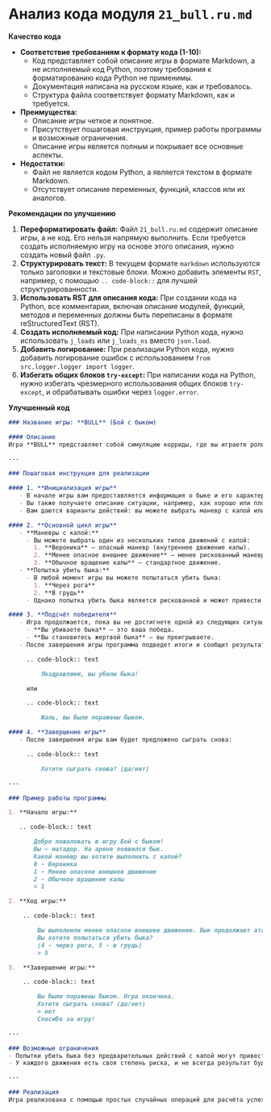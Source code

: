 # Анализ кода модуля `21_bull.ru.md`

**Качество кода**

-   **Соответствие требованиям к формату кода (1-10):**
    -   Код представляет собой описание игры в формате Markdown, а не исполняемый код Python, поэтому требования к форматированию кода Python не применимы.
    -   Документация написана на русском языке, как и требовалось.
    -   Структура файла соответствует формату Markdown, как и требуется.
-   **Преимущества:**
    -   Описание игры четкое и понятное.
    -   Присутствует пошаговая инструкция, пример работы программы и возможные ограничения.
    -   Описание игры является полным и покрывает все основные аспекты.
-   **Недостатки:**
    -   Файл не является кодом Python, а является текстом в формате Markdown.
    -   Отсутствует описание переменных, функций, классов или их аналогов.

**Рекомендации по улучшению**

1.  **Переформатировать файл:** Файл `21_bull.ru.md` содержит описание игры, а не код. Его нельзя напрямую выполнить. Если требуется создать исполняемую игру на основе этого описания, нужно создать новый файл `.py`.
2.  **Структурировать текст:** В текущем формате `markdown` используются только заголовки и текстовые блоки. Можно добавить элементы `RST`, например, с помощью `.. code-block::` для лучшей структурированности.
3.  **Использовать RST для описания кода:** При создании кода на Python, все комментарии, включая описание модулей, функций, методов и переменных должны быть переписаны в формате reStructuredText (RST).
4.  **Создать исполняемый код:** При написании Python кода, нужно использовать `j_loads` или `j_loads_ns` вместо `json.load`.
5.  **Добавить логирование:** При реализации Python кода, нужно добавить логирование ошибок с использованием `from src.logger.logger import logger`.
6.  **Избегать общих блоков `try-except`:** При написании кода на Python, нужно избегать чрезмерного использования общих блоков `try-except`, и обрабатывать ошибки через `logger.error`.

**Улучшенный код**

```markdown
### Название игры: **BULL** (Бой с быком)

#### Описание
Игра **BULL** представляет собой симуляцию корриды, где вы играете роль матадора. Задача игрока — успешно противостоять быку, выполняя различные маневры с капой и, возможно, убить быка. В зависимости от вашего выбора и удачи, вы либо убьёте быка, либо будете убиты им. Также на успех влияет качество работы пикаторов и тореадоров, которые помогают вам в бою.

---

### Пошаговая инструкция для реализации

#### 1. **Инициализация игры**
   - В начале игры вам предоставляется информация о быке и его характеристиках.
   - Вы также получаете описание ситуации, например, как хорошо или плохо работают пикаторы и тореадоры.
   - Вам даются варианты действий: вы можете выбрать маневр с капой или попытаться убить быка.

#### 2. **Основной цикл игры**
   - **Маневры с капой:**
     - Вы можете выбрать один из нескольких типов движений с капой:
       1. **Вероника** — опасный маневр (внутреннее движение капы).
       2. **Менее опасное внешнее движение** — менее рискованный маневр.
       3. **Обычное вращение капы** — стандартное движение.
   - **Попытка убить быка:**
     - В любой момент игры вы можете попытаться убить быка:
       1. **Через рога**
       2. **В грудь**
     - Однако попытка убить быка является рискованной и может привести к вашему поражению.

#### 3. **Подсчёт победителя**
   - Игра продолжается, пока вы не достигнете одной из следующих ситуаций:
     - **Вы убиваете быка** — это ваша победа.
     - **Вы становитесь жертвой быка** — вы проигрываете.
   - После завершения игры программа подведет итоги и сообщит результат:

     .. code-block:: text

         Поздравляем, вы убили быка!

     или

     .. code-block:: text

         Жаль, вы были поражены быком.

#### 4. **Завершение игры**
   - После завершения игры вам будет предложено сыграть снова:

     .. code-block:: text

         Хотите сыграть снова? (да/нет)

---

### Пример работы программы

1. **Начало игры:**

   .. code-block:: text

       Добро пожаловать в игру Бой с быком!
       Вы — матадор. На арене появился бык.
       Какой манёвр вы хотите выполнить с капой?
       0 - Вероника
       1 - Менее опасное внешнее движение
       2 - Обычное вращение капы
       > 1

2. **Ход игры:**

    .. code-block:: text

        Вы выполнили менее опасное внешнее движение. Бык продолжает атаковать.
        Вы хотите попытаться убить быка?
        (4 - через рога, 5 - в грудь)
        > 5

3.  **Завершение игры:**

    .. code-block:: text

        Вы были поражены быком. Игра окончена.
        Хотите сыграть снова? (да/нет)
        > нет
        Спасибо за игру!

---

### Возможные ограничения
- Попытки убить быка без предварительных действий с капой могут привести к немедленному поражению.
- У каждого движения есть своя степень риска, и не всегда результат будет предсказуемым.

---

### Реализация
Игра реализована с помощью простых случайных операций для расчёта успеха действий и оценки результатов на основе выбранных маневров и степени смелости игрока.
```